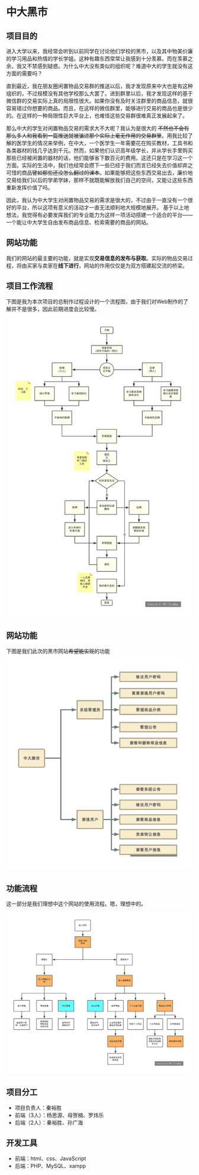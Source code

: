 # 中大黑市

## 项目目的
进入大学以来，我经常会听到以前同学在讨论他们学校的黑市，以及其中物美价廉的学习用品和热情的学长学姐。这种有趣东西常常让我感到十分羡慕。而在羡慕之余，我又不禁感到疑惑。为什么中大没有类似的组织呢？难道中大的学生就没有这方面的需要吗？

直到最近，我在朋友圈闲置物品交易群的推送以后，我才发现原来中大也是有这种组织的，不过规模没有其他学校那么大罢了。进到群里以后，我才发现这样的基于微信群的交易实际上真的局限性很大。如果你没有及时关注群里的商品信息，就很容易错过你想要的商品。而且，在这样的微信群里，能够进行交易的商品也是很少的。在这样的一种局限性巨大平台上，也难怪这些交易群很难真正发展起来了。  

那么中大的学生对闲置物品交易的需求大不大呢？我认为是很大的 ~~不然也不会有那么多人和我看到一篇推送就被骗进那个实际上毫无作用的交易群里~~。用我比较了解的医学生的情况来举例，在中大，一个医学生一年需要花在购买教材，工具书和各类器材的钱几乎达到千元。然而，如果他们认识高年级学长，并从学长手里购买那些已经被闲置的器材的话，他们能够省下数百元的费用。这还只是在学习这一个方面。实际的生活中，我们也经常会攒下一些已经于我们而言已经失去价值却弃之可惜的商品~~譬如那些还没怎么翻过的课本~~。如果能够把这些东西交易出去，廉价地交易给我们以后的学弟学妹，那样不就既能解放我们自己的空间，又能让这些东西重新发挥价值了吗。  

因此，我认为中大学生对闲置物品交易的需求是很大的，不过由于一直没有一个很好的平台，所以这项有意义的活动才一直无法顺利地大规模地展开。
基于以上地想法，我觉得有必要发挥我们的专业能力为这样一项活动搭建一个适合的平台——一个能让中大学生自由发布商品信息、检索需要的商品的网站。

## 网站功能
我们的网站的最主要的功能，就是实现**交易信息的发布与获取**。实际的物品交易过程，将由买家与卖家在**线下进行**，网站的作用仅仅是为双方搭建起交流的桥梁。

## 项目工作流程
下图是我为本次项目的总制作过程设计的一个流程图，由于我们对Web制作的了解并不是很多，因此前期进度会比较慢。

![项目工作流程](images/working-flow.jpg)

## 网站功能
下图是我们此次的黑市网站~~希望能实现~~的功能  

![网站功能](images/function.jpg)

## 功能流程
这一部分是我们理想中这个网站的使用流程。嗯，理想中的。

![使用流程](images/flow-function.jpg)

## 项目分工
* 项目负责人：秦裕胜  
* 前端（3人）：杨思源、母贺楠、罗炜乐  
* 后端（2人）：秦裕胜、孙广海  

## 开发工具
* 前端：html、css、JavaScript  
* 后端：PHP、MySQL、xampp